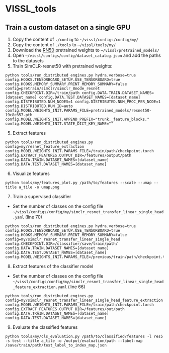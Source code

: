 # VISSL_tools

## Train a custom dataset on a single GPU
1. Copy the content of ```./config``` to ```~/vissl/configs/config/my/```
2. Copy the content of ```./tools``` to ```~/vissl/tools/my/```
4. Download the [RN50](https://download.pytorch.org/models/resnet50-19c8e357.pth) pretrained weights to ```~/vissl/pretrained_models/```
5. Open ```~/vissl/configs/config/dataset_catalog.json``` and add the paths to the datasets
6. Train SimCLR-resnet50 with pretrained weights:
```
python tools/run_distributed_engines.py hydra.verbose=true config.HOOKS.TENSORBOARD_SETUP.USE_TENSORBOARD=true config.HOOKS.MEMORY_SUMMARY.PRINT_MEMORY_SUMMARY=false config=pretrain/simclr/simclr_8node_resnet config.CHECKPOINT.DIR=/train/path config.DATA.TRAIN.DATASET_NAMES=[dataset_name] config.DATA.TEST.DATASET_NAMES=[dataset_name] config.DISTRIBUTED.NUM_NODES=1 config.DISTRIBUTED.NUM_PROC_PER_NODE=1 config.DISTRIBUTED.RUN_ID=auto config.MODEL.WEIGHTS_INIT.PARAMS_FILE=pretrained_models/resnet50-19c8e357.pth config.MODEL.WEIGHTS_INIT.APPEND_PREFIX="trunk._feature_blocks." config.MODEL.WEIGHTS_INIT.STATE_DICT_KEY_NAME=""
```
5. Extract features
```
python tools/run_distributed_engines.py config=my/resnet_feature_extraction config.MODEL.WEIGHTS_INIT.PARAMS_FILE=/train/path/checkpoint.torch config.EXTRACT_FEATURES.OUTPUT_DIR=/features/output/path config.DATA.TRAIN.DATASET_NAMES=[dataset_name] config.DATA.TEST.DATASET_NAMES=[dataset_name]
```
6. Visualize features
```
python tools/my/features_plot.py /path/to/features --scale --umap --title a_tile -o umap.png
```
7. Train a supervised classifier
- Set the number of classes on the config file ```~/vissl/configs/config/my/simclr_resnet_transfer_linear_single_head.yaml``` (line 70)
```
python tools/run_distributed_engines.py hydra.verbose=true config.HOOKS.TENSORBOARD_SETUP.USE_TENSORBOARD=true config.HOOKS.MEMORY_SUMMARY.PRINT_MEMORY_SUMMARY=false config=my/simclr_resnet_transfer_linear_single_head config.CHECKPOINT.DIR=/classifier/save/train/path/ config.DATA.TRAIN.DATASET_NAMES=[dataset_name] config.DATA.TEST.DATASET_NAMES=[dataset_name] config.MODEL.WEIGHTS_INIT.PARAMS_FILE=/previous/train/path/checkpoint.torch
```
8. Extract features of the classifier model
- Set the number of classes on the config file ```~/vissl/configs/config/my/simclr_resnet_transfer_linear_single_head_feature_extraction.yaml``` (line 66)
```
python tools/run_distributed_engines.py config=my/simclr_resnet_transfer_linear_single_head_feature_extraction config.MODEL.WEIGHTS_INIT.PARAMS_FILE=/train/path/checkpoint.torch config.EXTRACT_FEATURES.OUTPUT_DIR=/features/out/path config.DATA.TRAIN.DATASET_NAMES=[dataset_name] config.DATA.TEST.DATASET_NAMES=[dataset_name]
```
9. Evaluate the classified features
```
python tools/my/cls_evaluation.py /path/to/classified/features -l res5 -s test --title a_tile -o /output/evaluation/path --label-map /save/train/path/test_label_to_index_map.json
```
